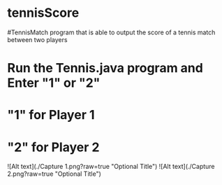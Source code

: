 # tennisScore
#TennisMatch program that is able to output the score of a tennis match between two players

# Run the Tennis.java program and Enter "1" or "2"
# "1" for Player 1
# "2" for Player 2 

![Alt text](./Capture 1.png?raw=true "Optional Title")
![Alt text](./Capture 2.png?raw=true "Optional Title")
